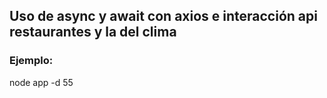 ## Uso de async y await con axios e interacción api restaurantes y la del clima

### Ejemplo:

node app -d 55
